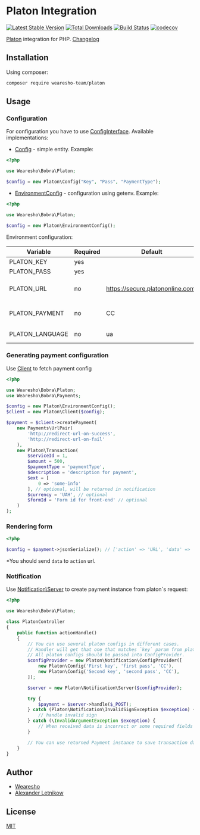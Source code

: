 # Platon Integration
[![Latest Stable Version](https://poser.pugx.org/wearesho-team/platon/v/stable.png)](https://packagist.org/packages/wearesho-team/platon)
[![Total Downloads](https://poser.pugx.org/wearesho-team/platon/downloads.png)](https://packagist.org/packages/wearesho-team/platon)
[![Build Status](https://travis-ci.org/wearesho-team/platon.svg?branch=master)](https://travis-ci.org/wearesho-team/platon)
[![codecov](https://codecov.io/gh/wearesho-team/platon/branch/master/graph/badge.svg)](https://codecov.io/gh/wearesho-team/platon)

[Platon](https://platon.ua) integration for PHP.
[Changelog](./CHANGELOG.md)

## Installation
Using composer:
```bash
composer require wearesho-team/platon
```

## Usage

### Configuration
For configuration you have to use [ConfigInterface](./src/ConfigInterface.php).
Available implementations:
- [Config](./src/Config.php) - simple entity. Example:
```php
<?php

use Wearesho\Bobra\Platon;

$config = new Platon\Config("Key", "Pass", "PaymentType");
```
- [EnvironmentConfig](./src/EnvironmentConfig.php) - configuration using getenv. Example:
```php
<?php

use Wearesho\Bobra\Platon;

$config = new Platon\EnvironmentConfig();
```
Environment configuration:

| Variable        | Required | Default                          | Description                   |
|-----------------|----------|----------------------------------|-------------------------------|
| PLATON_KEY      | yes      |                                  | public key                    |
| PLATON_PASS     | yes      |                                  | secret key                    |
| PLATON_URL      | no       | https://secure.platononline.com/ | base url to make C2C requests |
| PLATON_PAYMENT  | no       | CC                               | default payment type          |
| PLATON_LANGUAGE | no       | ua                               | language: `ru` or `ua`        |

### Generating payment configuration

Use [Client](./src/Client.php) to fetch payment config

```php
<?php

use Wearesho\Bobra\Platon;
use Wearesho\Bobra\Payments;

$config = new Platon\EnvironmentConfig();
$client = new Platon\Client($config);

$payment = $client->createPayment(
    new Payments\UrlPair(
        'http://redirect-url-on-success',
        'http://redirect-url-on-fail'
    ),
    new Platon\Transaction(
        $serviceId = 1,
        $amount = 500,
        $paymentType = 'paymentType',
        $description = 'description for payment',
        $ext = [
            0 => 'some-info'            
        ], // optional, will be returned in notification
        $currency = 'UAH', // optional 
        $formId = 'Form id for front-end' // optional
    )
);
```

### Rendering form 

```php
<?php

$config = $payment->jsonSerialize(); // ['action' => 'URL', 'data' => 'url']
```
*You should send `data` to `action` url.

### Notification

Use [Notification\Server](./src/Notification/Server.php) to create payment instance from platon`s request:

```php
<?php

use Wearesho\Bobra\Platon;

class PlatonController
{
    public function actionHandle()
    {
        // You can use several platon configs in different cases.
        // Handler will get that one that matches `key` param from platon`s request.
        // All platon configs should be passed into ConfigProvider.
        $configProvider = new Platon\Notification\ConfigProvider([
            new Platon\Config('First key', 'first pass', 'CC'),    
            new Platon\Config('Second key', 'second pass', 'CC'),    
        ]);

        $server = new Platon\Notification\Server($configProvider);

        try {
            $payment = $server->handle($_POST);   
        } catch (Platon\Notification\InvalidSignException $exception) {
            // handle invalid sign
        } catch (\InvalidArgumentException $exception) {
            // When received data is incorrect or some required fields are empty
        }

        // You can use returned Payment instance to save transaction data.
    }
}

```

## Author
- [Wearesho](https://wearesho.com)
- [Alexander Letnikow](mailto:reclamme@gmail.com)

## License
[MIT](./LICENSE)
